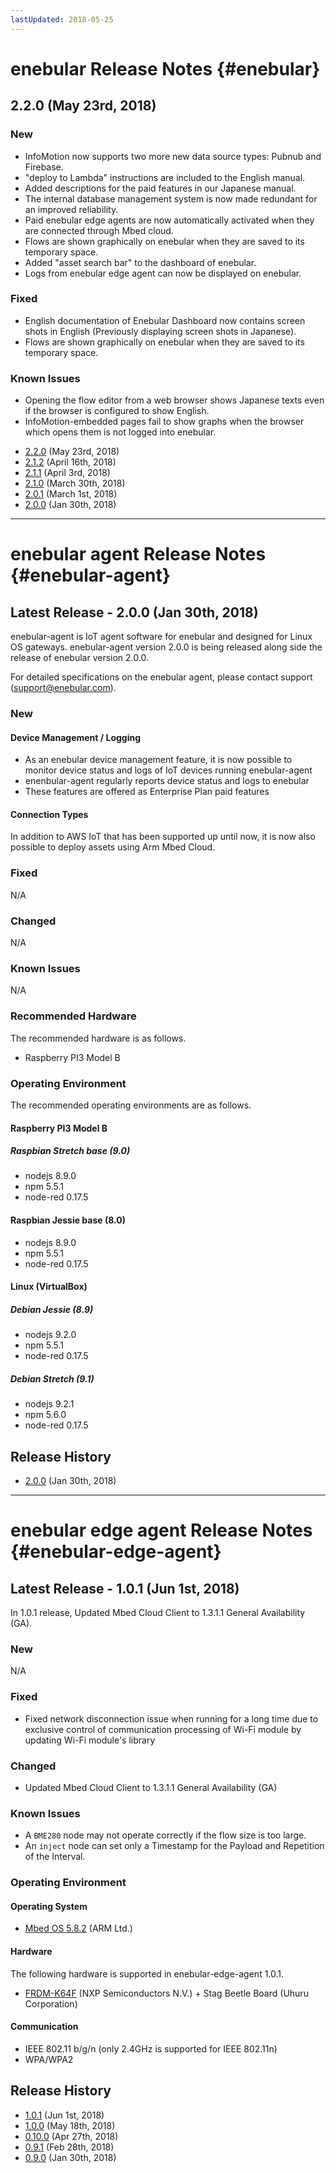 ```yaml
---
lastUpdated: 2018-05-25
---
```


# enebular Release Notes {#enebular}

## 2.2.0 (May 23rd, 2018)

### New

* InfoMotion now supports two more new data source types: Pubnub and Firebase.
* "deploy to Lambda" instructions are included to the English manual.
* Added descriptions for the paid features in our Japanese manual.
* The internal database management system is now made redundant for an improved reliability.
* Paid enebular edge agents are now automatically activated when they are connected through Mbed cloud.
* Flows are shown graphically on enebular when they are saved to its temporary space.
* Added "asset search bar" to the dashboard of enebular.
* Logs from enebular edge agent can now be displayed on enebular.

### Fixed

* English documentation of Enebular Dashboard now contains screen shots in English (Previously displaying screen shots in Japanese).
* Flows are shown graphically on enebular when they are saved to its temporary space.

### Known Issues

* Opening the flow editor from a web browser shows Japanese texts even if the browser is configured to show English.
* InfoMotion-embedded pages fail to show graphs when the browser which opens them is not logged into enebular.

- [2.2.0](./enebular/2.2.0.md) (May 23rd, 2018)
- [2.1.2](./enebular/2.1.2.md) (April 16th, 2018)
- [2.1.1](./enebular/2.1.1.md) (April 3rd, 2018)
- [2.1.0](./enebular/2.1.0.md) (March 30th, 2018)
- [2.0.1](./enebular/2.0.1.md) (March 1st, 2018)
- [2.0.0](./enebular/2.0.0.md) (Jan 30th, 2018)

---

# enebular agent Release Notes {#enebular-agent}

## Latest Release - 2.0.0 (Jan 30th, 2018)

enebular-agent is IoT agent software for enebular and designed for Linux OS gateways. enebular-agent version 2.0.0 is being released along side the release of enebular version 2.0.0.

For detailed specifications on the enebular agent, please contact support (support@enebular.com).

### New

#### Device Management / Logging
* As an enebular device management feature, it is now possible to monitor device status and logs of IoT devices running enebular-agent
* enenbular-agent regularly reports device status and logs to enebular
* These features are offered as Enterprise Plan paid features

#### Connection Types
In addition to AWS IoT that has been supported up until now, it is now also possible to deploy assets using Arm Mbed Cloud.

### Fixed
 N/A

### Changed
 N/A

### Known Issues
 N/A

### Recommended Hardware
The recommended hardware is as follows.
* Raspberry PI3 Model B

### Operating Environment

The recommended operating environments are as follows.

#### Raspberry PI3 Model B

##### Raspbian Stretch base (9.0)
* nodejs 8.9.0
* npm 5.5.1
* node-red 0.17.5

#### Raspbian Jessie base (8.0)
* nodejs 8.9.0
* npm 5.5.1
* node-red 0.17.5

#### Linux (VirtualBox)

##### Debian Jessie (8.9)
* nodejs 9.2.0
* npm 5.5.1
* node-red 0.17.5

##### Debian Stretch (9.1)
* nodejs 9.2.1
* npm 5.6.0
* node-red 0.17.5

## Release History

- [2.0.0](./enebular-agent/2.0.0.md) (Jan 30th, 2018)

---

# enebular edge agent Release Notes {#enebular-edge-agent}

## Latest Release - 1.0.1 (Jun 1st, 2018)

In 1.0.1 release, Updated Mbed Cloud Client to 1.3.1.1 General Availability (GA).

### New

N/A

### Fixed

* Fixed network disconnection issue when running for a long time due to exclusive control of communication processing of Wi-Fi module by updating Wi-Fi module's library

### Changed

* Updated Mbed Cloud Client to 1.3.1.1 General Availability (GA)

### Known Issues

* A `BME280` node may not operate correctly if the flow size is too large.
* An `inject` node can set only a Timestamp for the Payload and Repetition of the Interval.


### Operating Environment

#### Operating System

* [Mbed OS 5.8.2](https://github.com/ARMmbed/mbed-os/tree/mbed-os-5.8.2) (ARM Ltd.)

#### Hardware

The following hardware is supported in enebular-edge-agent 1.0.1.

* [FRDM-K64F](https://www.nxp.com/products/processors-and-microcontrollers/arm-based-processors-and-mcus/kinetis-cortex-m-mcus/k-seriesperformancem4/k2x-usb/freedom-development-platform-for-kinetis-k64-k63-and-k24-mcus:FRDM-K64F) (NXP Semiconductors N.V.) + Stag Beetle Board (Uhuru Corporation)

#### Communication

* IEEE 802.11 b/g/n (only 2.4GHz is supported for IEEE 802.11n)
* WPA/WPA2

## Release History

* [1.0.1](./enebular-edge-agent/1.0.1.md) (Jun 1st, 2018)
* [1.0.0](./enebular-edge-agent/1.0.0.md) (May 18th, 2018)
* [0.10.0](./enebular-edge-agent/10.0.0.md) (Apr 27th, 2018)
* [0.9.1](./enebular-edge-agent/0.9.1.md) (Feb 28th, 2018)
* [0.9.0](./enebular-edge-agent/0.9.0.md) (Jan 30th, 2018)
